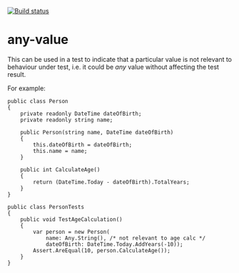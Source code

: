 [![Build status](https://ci.appveyor.com/api/projects/status/7m55r6uwx45c8p1j)](https://ci.appveyor.com/project/KieranLynam/any-value)

any-value
=========

This can be used in a test to indicate that a particular value is not relevant to behaviour under test, i.e. it could be *any* value without affecting the test result.

For example:

    public class Person
    {
        private readonly DateTime dateOfBirth;
        private readonly string name;

        public Person(string name, DateTime dateOfBirth)
        {
            this.dateOfBirth = dateOfBirth;
            this.name = name;
        }

        public int CalculateAge()
        {
            return (DateTime.Today - dateOfBirth).TotalYears;
        }
    }

    public class PersonTests
    {
        public void TestAgeCalculation()
        {
            var person = new Person(
                name: Any.String(), /* not relevant to age calc */
                dateOfBirth: DateTime.Today.AddYears(-10));
            Assert.AreEqual(10, person.CalculateAge());
        }
    }
